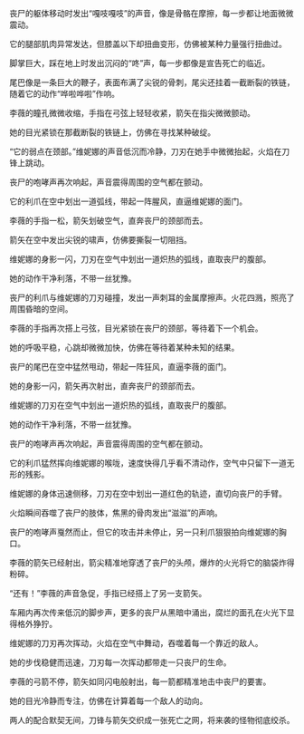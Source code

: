 丧尸的躯体移动时发出“嘎吱嘎吱”的声音，像是骨骼在摩擦，每一步都让地面微微震动。

它的腿部肌肉异常发达，但膝盖以下却扭曲变形，仿佛被某种力量强行扭曲过。

脚掌巨大，踩在地上时发出沉闷的“咚”声，每一步都像是宣告死亡的临近。

尾巴像是一条巨大的鞭子，表面布满了尖锐的骨刺，尾尖还挂着一截断裂的铁链，随着它的动作“哗啦哗啦”作响。

李薇的瞳孔微微收缩，手指在弓弦上轻轻收紧，箭矢在指尖微微颤动。

她的目光紧锁在那截断裂的铁链上，仿佛在寻找某种破绽。

“它的弱点在颈部。”维妮娜的声音低沉而冷静，刀刃在她手中微微抬起，火焰在刀锋上跳动。

丧尸的咆哮声再次响起，声音震得周围的空气都在颤动。

它的利爪在空中划出一道弧线，带起一阵腥风，直逼维妮娜的面门。

李薇的手指一松，箭矢划破空气，直奔丧尸的颈部而去。

箭矢在空中发出尖锐的啸声，仿佛要撕裂一切阻挡。

维妮娜的身影一闪，刀刃在空气中划出一道炽热的弧线，直取丧尸的腹部。

她的动作干净利落，不带一丝犹豫。

丧尸的利爪与维妮娜的刀刃碰撞，发出一声刺耳的金属摩擦声。火花四溅，照亮了周围昏暗的空间。

李薇的手指再次搭上弓弦，目光紧锁在丧尸的颈部，等待着下一个机会。

她的呼吸平稳，心跳却微微加快，仿佛在等待着某种未知的结果。

丧尸的尾巴在空中猛然甩动，带起一阵狂风，直逼李薇的面门。

她的身影一闪，箭矢再次射出，直奔丧尸的颈部而去。

维妮娜的刀刃在空气中划出一道炽热的弧线，直取丧尸的腹部。

她的动作干净利落，不带一丝犹豫。

丧尸的咆哮声再次响起，声音震得周围的空气都在颤动。

它的利爪猛然挥向维妮娜的喉咙，速度快得几乎看不清动作，空气中只留下一道无形的残影。

维妮娜的身体迅速侧移，刀刃在空中划出一道红色的轨迹，直切向丧尸的手臂。

火焰瞬间吞噬了丧尸的肢体，焦黑的骨肉发出“滋滋”的声响。

丧尸的咆哮声戛然而止，但它的攻击并未停止，另一只利爪狠狠拍向维妮娜的胸口。

李薇的箭矢已经射出，箭尖精准地穿透了丧尸的头颅，爆炸的火光将它的脑袋炸得粉碎。

“还有！”李薇的声音急促，手指已经搭上了另一支箭矢。

车厢内再次传来低沉的脚步声，更多的丧尸从黑暗中涌出，腐烂的面孔在火光下显得格外狰狞。

维妮娜的刀刃再次挥动，火焰在空气中舞动，吞噬着每一个靠近的敌人。

她的步伐稳健而迅速，刀刃每一次挥动都带走一只丧尸的生命。

李薇的弓箭不停，箭矢如同闪电般射出，每一箭都精准地击中丧尸的要害。

她的目光冷静而专注，仿佛在计算着每一个敌人的动向。

两人的配合默契无间，刀锋与箭矢交织成一张死亡之网，将来袭的怪物彻底绞杀。